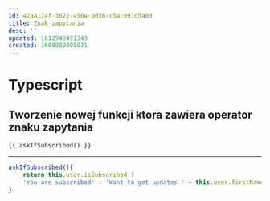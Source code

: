 ```yaml
---
id: 42a8114f-3622-4504-ad36-c5ac991d5a0d
title: Znak_zapytania
desc: ''
updated: 1612940491343
created: 1608809805031
---
```


# Typescript

## Tworzenie nowej funkcji ktora zawiera operator znaku zapytania

```html
{{ askIfSubscribed() }}
```

* * *

```ts
askIfSubscribed(){
    return this.user.isSubscribed ?
    'You are subscribed' : 'Want to get updates ' + this.user.firstName + '?'
}
```
